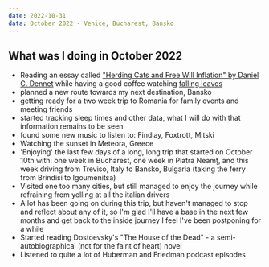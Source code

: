 ```yaml
---
date: 2022-10-31
data: October 2022 - Venice, Bucharest, Bansko 
---
```


## What was I doing in October 2022

- Reading an essay called ["Herding Cats and Free Will Inflation" by Daniel C. Dennet](https://3quarksdaily.com/3quarksdaily/2021/03/daniel-c-dennett-herding-cats-and-free-will-inflation.html) while having a good coffee watching [falling leaves](https://falseknees.tumblr.com/post/696679242182819840/prints-in-store)
- planned a new route towards my next destination, Bansko
- getting ready for a two week trip to Romania for family events and meeting friends
- started tracking sleep times and other data, what I will do with that information remains to be seen
- found some new music to listen to: Findlay, Foxtrott, Mitski
- Watching the sunset in Meteora, Greece
- 'Enjoying' the last few days of a long, long trip that started on October 10th with: one week in Bucharest, one week in Piatra Neamț, and this week driving from Treviso, Italy to Bansko, Bulgaria (taking the ferry from Brindisi to Igoumenitsa)
- Visited one too many cities, but still managed to enjoy the journey while refraining from yelling at all the italian drivers
- A lot has been going on during this trip, but haven't managed to stop and reflect about any of it, so I'm glad I'll have a base in the next few months and get back to the inside journey I feel I've been postponing for a while
- Started reading Dostoevsky's "The House of the Dead" - a semi-autobiographical (not for the faint of heart) novel
- Listened to quite a lot of Huberman and Friedman podcast episodes
